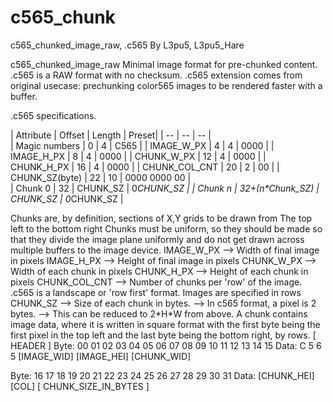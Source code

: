 ﻿# c565_chunk

  c565_chunked_image_raw, .c565 
      By L3pu5, L3pu5_Hare
  

   c565_chunked_image_raw
       Minimal image format for pre-chunked content.
       .c565 is a RAW format with no checksum.
       .c565 extension comes from original usecase: prechunking color565 images to be rendered faster with a buffer.

   .c565 specifications.
   
   | Attribute       | Offset            | Length    | Preset|
   | --  | -- | -- |  
   | Magic numbers   | 0                 | 4         | C565 |
   | IMAGE_W_PX      | 4                 | 4         | 0000 |
   | IMAGE_H_PX      | 8                 | 4         | 0000 |
   | CHUNK_W_PX      | 12                | 4         | 0000 |
   | CHUNK_H_PX      | 16                | 4         | 0000 |
   | CHUNK_COL_CNT   | 20                | 2         | 00 |
   | CHUNK_SZ(byte)  | 22                | 10        | 0000 0000 00 |            
   | Chunk 0         | 32                | CHUNK_SZ  | 0*CHUNK_SZ |
   | Chunk n         | 32+(n\*Chunk_SZ)   | CHUNK_SZ | 0*CHUNK_SZ |

   Chunks are, by definition, sections of X,Y grids to be drawn from
   The top left to the bottom right
   Chunks must be uniform, so they should be made so that they
   divide the image plane uniformly and do not get drawn across
   multiple buffers to the image device.
   IMAGE_W_PX      --> Width of final image in pixels
   IMAGE_H_PX      --> Height of final image in pixels
   CHUNK_W_PX      --> Width of each chunk in pixels
   CHUNK_H_PX      --> Height of each chunk in pixels
   CHUNK_COL_CNT   --> Number of chunks per 'row' of the image.
       .c565 is a landscape or 'row first' format. Images are
       specified in rows
   CHUNK_SZ        --> Size of each chunk in bytes.
                   --> In c565 format, a pixel is 2 bytes.
                   --> This can be reduced to 2\*H\*W from above.
   A chunk contains image data, where it is written in square format
   with the first byte being the first pixel in the top left
   and the last byte being the bottom right, by rows.
         [                   HEADER                    ] 
 Byte:   00 01 02 03 04 05 06 07 08 09 10 11 12 13 14 15
 Data:    C  5  6  5 \[IMAGE_WID] \[IMAGE_HEI] \[CHUNK_WID]
           
 Byte:   16 17 18 19 20 21 22 23 24 25 26 27 28 29 30 31
 Data:   \[CHUNK_HEI] \[COL] [ CHUNK_SIZE_IN_BYTES       ]
